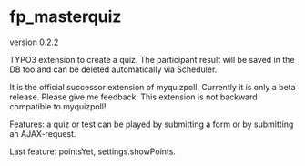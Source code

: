 # fp_masterquiz

version 0.2.2

TYPO3 extension to create a quiz. The participant result will be saved in the DB too and can be deleted automatically via Scheduler.

It is the official successor extension of myquizpoll.
Currently it is only a beta release. Please give me feedback.
This extension is not backward compatible to myquizpoll!

Features: a quiz or test can be played by submitting a form or by submitting an AJAX-request.

Last feature: pointsYet, settings.showPoints.